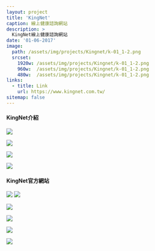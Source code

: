 ```yaml
---
layout: project
title: 'KingNet'
caption: 線上健康諮詢網站
description: >
  KingNet線上健康諮詢網站
date: '01-06-2017'
image: 
  path: /assets/img/projects/Kingnet/k-01_1-2.png
  srcset: 
    1920w: /assets/img/projects/Kingnet/k-01_1-2.png
    960w:  /assets/img/projects/Kingnet/k-01_1-2.png
    480w:  /assets/img/projects/Kingnet/k-01_1-2.png
links:
  - title: Link
    url: https://www.kingnet.com.tw/
sitemap: false
---
```



#### KingNet介紹
![](/assets/img/projects/Kingnet/v.jpg)

![](/assets/img/projects/Kingnet/k-p01.jpg)

![](/assets/img/projects/Kingnet/k-p02.jpg)

![](/assets/img/projects/Kingnet/k-p03.jpg)

#### KingNet官方網站

![](/assets/img/projects/Kingnet/k-01_1.png)
![](/assets/img/projects/Kingnet/k-01_2.png)

![](/assets/img/projects/Kingnet/k-02_1.png)

![](/assets/img/projects/Kingnet/k-03_1.png)

![](/assets/img/projects/Kingnet/k-04_1.png)

![](/assets/img/projects/Kingnet/drugs.png)
